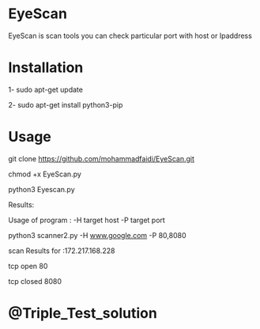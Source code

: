 # EyeScan
EyeScan is scan tools you can check particular port with host or Ipaddress


# Installation
1- sudo apt-get update

2- sudo apt-get install python3-pip


# Usage 
git clone https://github.com/mohammadfaidi/EyeScan.git

chmod +x EyeScan.py 

python3 Eyescan.py 

Results:

Usage of program : -H target host -P target port
    
    
python3 scanner2.py -H www.google.com -P 80,8080

scan Results for :172.217.168.228

tcp open 80

tcp closed 8080



# @Triple_Test_solution

